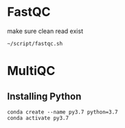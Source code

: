 # FastQC
make sure clean read exist
```
~/script/fastqc.sh
```

# MultiQC
## Installing Python
```
conda create --name py3.7 python=3.7
conda activate py3.7
```
